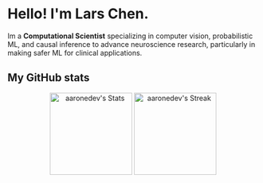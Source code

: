# Hello! I'm Lars Chen.

<div class="github-introduction">

Im a **Computational Scientist** specializing in computer vision, probabilistic ML, and causal inference to advance neuroscience research, particularly in making safer ML for clinical applications.

</div>


## My GitHub stats

<div class="badges-githubstats">
  <p align="center">
    <img src="https://github-readme-stats.vercel.app/api?username=lars-chen&theme=tokyonight&show_icons=true&hide_border=true&count_private=true" alt="aaronedev's Stats" height="165">
    <img src="https://github-readme-streak-stats.herokuapp.com/?user=lars-chen&theme=tokyonight&hide_border=true" alt="aaronedev's Streak" height="165">
  </p>
</div>

